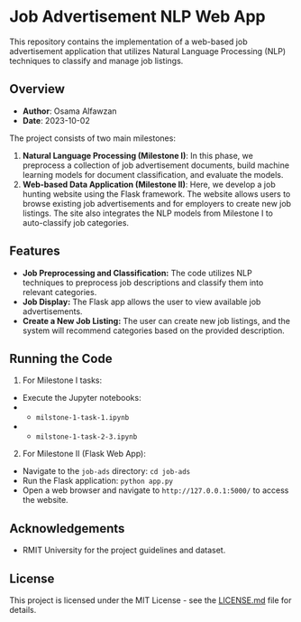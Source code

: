 # Job Advertisement NLP Web App

This repository contains the implementation of a web-based job advertisement application that utilizes Natural Language Processing (NLP) techniques to classify and manage job listings.

## Overview

- **Author**: Osama Alfawzan
- **Date**: 2023-10-02
  
The project consists of two main milestones:

1. **Natural Language Processing (Milestone I)**: In this phase, we preprocess a collection of job advertisement documents, build machine learning models for document classification, and evaluate the models.
2. **Web-based Data Application (Milestone II)**: Here, we develop a job hunting website using the Flask framework. The website allows users to browse existing job advertisements and for employers to create new job listings. The site also integrates the NLP models from Milestone I to auto-classify job categories.

## Features

- **Job Preprocessing and Classification:** The code utilizes NLP techniques to preprocess job descriptions and classify them into relevant categories.
- **Job Display:** The Flask app allows the user to view available job advertisements.
- **Create a New Job Listing:** The user can create new job listings, and the system will recommend categories based on the provided description.

## Running the Code

1. For Milestone I tasks:

- Execute the Jupyter notebooks:
- - `milstone-1-task-1.ipynb`
- - `milstone-1-task-2-3.ipynb`

2. For Milestone II (Flask Web App):

- Navigate to the `job-ads` directory: `cd job-ads`
- Run the Flask application: `python app.py`
- Open a web browser and navigate to `http://127.0.0.1:5000/` to access the website.

## Acknowledgements

- RMIT University for the project guidelines and dataset.

## License

This project is licensed under the MIT License - see the [LICENSE.md](LICENSE.md) file for details.
